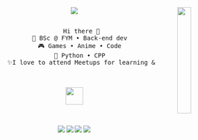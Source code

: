<div align="center">
<img src="https://i.pinimg.com/564x/bc/3f/10/bc3f106ff090d59fabf6e3cd97d3c2e5.jpg"width="25%" align="right" /><a href="https://github.com/Mayar-Magdy">
    <img src="https://readme-typing-svg.demolab.com/?lines=Backend%20developer;Problem-solving;Python%20Django%20Web%20Frameworke;Always%20learning%20new%20things&font=Fira%20Code&center=true&width=440&height=45&color=f75c7e&vCenter=true&pause=1000&size=22" /></a>
<br><br>
<pre>
     Hi there 👋 
    💼 BSc @ FYM • Back-end dev 
    🎮 Games • Anime • Code 
    🐍 Python • CPP 
    ✨I love to attend Meetups for learning & Conferences for Networking
</pre>
<br><br>
<img src="https://raw.githubusercontent.com/innng/innng/master/assets/kyubey.gif" height="40" />
<br><br><br>
  
[![](https://img.shields.io/badge/linkedin-0a66c2)](https://www.linkedin.com/in/mayar-magdy-352119214/)
[![](https://img.shields.io/badge/instagram-ff66ab)](https://www.instagram.com/mayarmagdy865/)
[![](https://img.shields.io/badge/Email-6364ff)](mailto:maimagdy238@gmail.com)
[![](https://img.shields.io/badge/Codeforces-Amazon)](https://codeforces.com/profile/_Mayar_)


</div>

<!--
**Mayar-Magdy/Mayar-Magdy** is a ✨ _special_ ✨ repository because its `README.md` (this file) appears on your GitHub profile.

Here are some ideas to get you started:

- 🔭 I’m currently working on ...
- 🌱 I’m currently learning ...
- 👯 I’m looking to collaborate on ...
- 🤔 I’m looking for help with ...
- 💬 Ask me about ...
- 📫 How to reach me: ...
- 😄 Pronouns: ...
- ⚡ Fun fact: ...
-->
